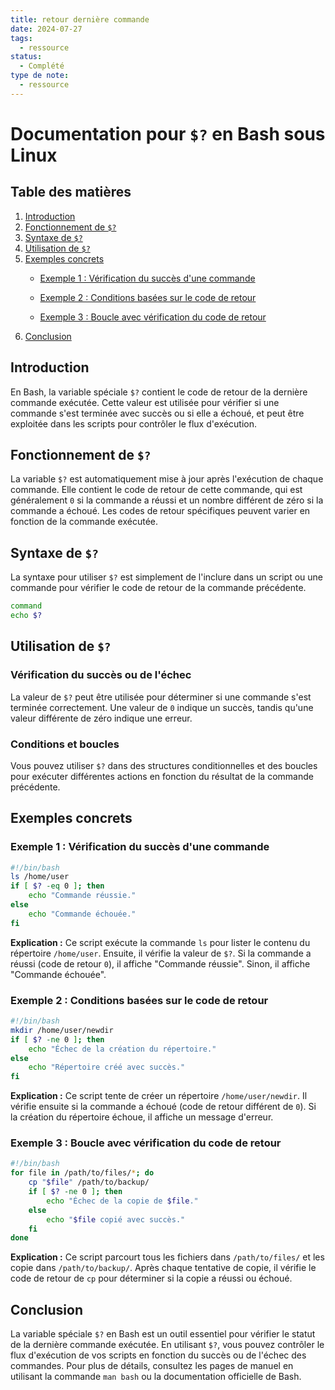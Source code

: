 ```yaml
---
title: retour dernière commande
date: 2024-07-27
tags:
  - ressource
status:
  - Complété
type de note:
  - ressource
---
```

# Documentation pour `$?` en Bash sous Linux

## Table des matières
1. [Introduction](#introduction)
2. [Fonctionnement de `$?`](#fonctionnement-de-)
3. [Syntaxe de `$?`](#syntaxe-de-)
4. [Utilisation de `$?`](#utilisation-de-)
5. [Exemples concrets](#exemples-concrets)
    - [Exemple 1 : Vérification du succès d'une commande](#exemple-1--vérification-du-succès-dune-commande)
    - [Exemple 2 : Conditions basées sur le code de retour](#exemple-2--conditions-basées-sur-le-code-de-retour)

    - [Exemple 3 : Boucle avec vérification du code de retour](#exemple-3--boucle-avec-vérification-du-code-de-retour)
6. [Conclusion](#conclusion)

## Introduction

En Bash, la variable spéciale `$?` contient le code de retour de la dernière commande exécutée. Cette valeur est utilisée pour vérifier si une commande s'est terminée avec succès ou si elle a échoué, et peut être exploitée dans les scripts pour contrôler le flux d'exécution.

## Fonctionnement de `$?`

La variable `$?` est automatiquement mise à jour après l'exécution de chaque commande. Elle contient le code de retour de cette commande, qui est généralement `0` si la commande a réussi et un nombre différent de zéro si la commande a échoué. Les codes de retour spécifiques peuvent varier en fonction de la commande exécutée.

## Syntaxe de `$?`

La syntaxe pour utiliser `$?` est simplement de l'inclure dans un script ou une commande pour vérifier le code de retour de la commande précédente.

```bash
command
echo $?
```

## Utilisation de `$?`

### Vérification du succès ou de l'échec

La valeur de `$?` peut être utilisée pour déterminer si une commande s'est terminée correctement. Une valeur de `0` indique un succès, tandis qu'une valeur différente de zéro indique une erreur.

### Conditions et boucles

Vous pouvez utiliser `$?` dans des structures conditionnelles et des boucles pour exécuter différentes actions en fonction du résultat de la commande précédente.

## Exemples concrets

### Exemple 1 : Vérification du succès d'une commande

```bash
#!/bin/bash
ls /home/user
if [ $? -eq 0 ]; then
    echo "Commande réussie."
else
    echo "Commande échouée."
fi
```

**Explication :** Ce script exécute la commande `ls` pour lister le contenu du répertoire `/home/user`. Ensuite, il vérifie la valeur de `$?`. Si la commande a réussi (code de retour `0`), il affiche "Commande réussie". Sinon, il affiche "Commande échouée".

### Exemple 2 : Conditions basées sur le code de retour

```bash
#!/bin/bash
mkdir /home/user/newdir
if [ $? -ne 0 ]; then
    echo "Échec de la création du répertoire."
else
    echo "Répertoire créé avec succès."
fi
```

**Explication :** Ce script tente de créer un répertoire `/home/user/newdir`. Il vérifie ensuite si la commande a échoué (code de retour différent de `0`). Si la création du répertoire échoue, il affiche un message d'erreur.

### Exemple 3 : Boucle avec vérification du code de retour

```bash
#!/bin/bash
for file in /path/to/files/*; do
    cp "$file" /path/to/backup/
    if [ $? -ne 0 ]; then
        echo "Échec de la copie de $file."
    else
        echo "$file copié avec succès."
    fi
done
```

**Explication :** Ce script parcourt tous les fichiers dans `/path/to/files/` et les copie dans `/path/to/backup/`. Après chaque tentative de copie, il vérifie le code de retour de `cp` pour déterminer si la copie a réussi ou échoué.

## Conclusion

La variable spéciale `$?` en Bash est un outil essentiel pour vérifier le statut de la dernière commande exécutée. En utilisant `$?`, vous pouvez contrôler le flux d'exécution de vos scripts en fonction du succès ou de l'échec des commandes. Pour plus de détails, consultez les pages de manuel en utilisant la commande `man bash` ou la documentation officielle de Bash.
